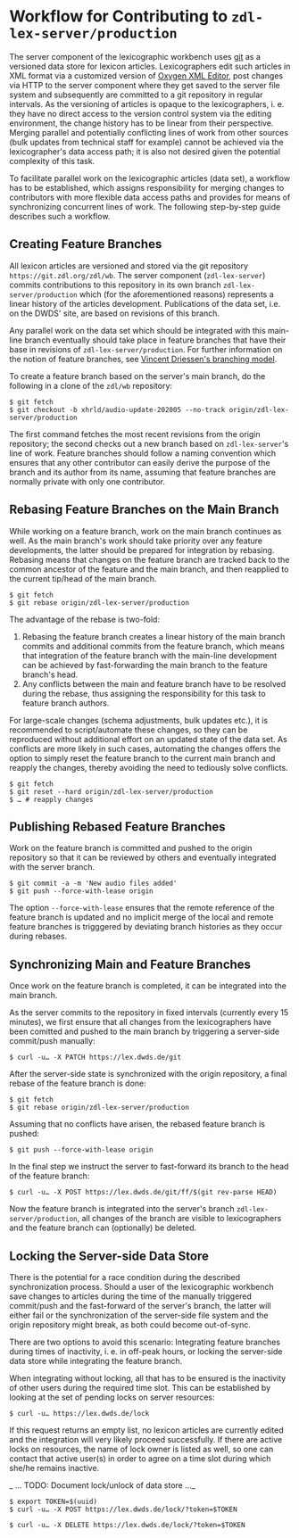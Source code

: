 # Workflow for Contributing to `zdl-lex-server/production`

The server component of the lexicographic workbench uses
[git](https://git-scm.com/) as a versioned data store for lexicon articles.
Lexicographers edit such articles in XML format via a customized version of
[Oxygen XML Editor](https://www.oxygenxml.com/), post changes via HTTP to the
server component where they get saved to the server file system and subsequently
are committed to a git repository in regular intervals. As the versioning of
articles is opaque to the lexicographers, i. e. they have no direct access to
the version control system via the editing environment, the change history has
to be linear from their perspective. Merging parallel and potentially
conflicting lines of work from other sources (bulk updates from technical staff
for example) cannot be achieved via the lexicographer's data access path; it is
also not desired given the potential complexity of this task.

To facilitate parallel work on the lexicographic articles (data set), a workflow
has to be established, which assigns responsibility for merging changes to
contributors with more flexible data access paths and provides for means of
synchronizing concurrent lines of work. The following step-by-step guide
describes such a workflow.

## Creating Feature Branches

All lexicon articles are versioned and stored via the git repository
`https://git.zdl.org/zdl/wb`. The server component (`zdl-lex-server`) commits
contributions to this repository in its own branch `zdl-lex-server/production`
which (for the aforementioned reasons) represents a linear history of the
articles development. Publications of the data set, i.e. on the DWDS' site, are
based on revisions of this branch.

Any parallel work on the data set which should be integrated with this main-line
branch eventually should take place in feature branches that have their base in
revisions of `zdl-lex-server/production`. For further information on the notion
of feature branches, see [Vincent Driessen's branching
model](https://nvie.com/posts/a-successful-git-branching-model/).

To create a feature branch based on the server's main branch, do the following
in a clone of the `zdl/wb` repository:

```plaintext
$ git fetch
$ git checkout -b xhrld/audio-update-202005 --no-track origin/zdl-lex-server/production
```

The first command fetches the most recent revisions from the origin repository;
the second checks out a new branch based on `zdl-lex-server`'s line of work.
Feature branches should follow a naming convention which ensures that any other
contributor can easily derive the purpose of the branch and its author from its
name, assuming that feature branches are normally private with only one
contributor.

## Rebasing Feature Branches on the Main Branch

While working on a feature branch, work on the main branch continues as well. As
the main branch's work should take priority over any feature developments, the
latter should be prepared for integration by rebasing. Rebasing means that
changes on the feature branch are tracked back to the common ancestor of the
feature and the main branch, and then reapplied to the current tip/head of the
main branch.

```plaintext
$ git fetch
$ git rebase origin/zdl-lex-server/production
```

The advantage of the rebase is two-fold:

1. Rebasing the feature branch creates a linear history of the main branch
   commits and additional commits from the feature branch, which means that
   integration of the feature branch with the main-line development can be
   achieved by fast-forwarding the main branch to the feature branch's head.
1. Any conflicts between the main and feature branch have to be resolved during
   the rebase, thus assigning the responsibility for this task to feature branch
   authors.
   
For large-scale changes (schema adjustments, bulk updates etc.), it is
recommended to script/automate these changes, so they can be reproduced without
additional effort on an updated state of the data set. As conflicts are more
likely in such cases, automating the changes offers the option to simply reset
the feature branch to the current main branch and reapply the changes, thereby
avoiding the need to tediously solve conflicts.

```plaintext
$ git fetch
$ git reset --hard origin/zdl-lex-server/production
$ … # reapply changes
```

## Publishing Rebased Feature Branches

Work on the feature branch is committed and pushed to the origin repository so
that it can be reviewed by others and eventually integrated with the server
branch.

```plaintext
$ git commit -a -m 'New audio files added'
$ git push --force-with-lease origin
```

The option `--force-with-lease` ensures that the remote reference of the feature
branch is updated and no implicit merge of the local and remote feature branches
is trigggered by deviating branch histories as they occur during rebases.

## Synchronizing Main and Feature Branches

Once work on the feature branch is completed, it can be integrated into the main
branch.

As the server commits to the repository in fixed intervals (currently every 15
minutes), we first ensure that all changes from the lexicographers have been
comitted and pushed to the main branch by triggering a server-side commit/push
manually:

```plaintext
$ curl -u… -X PATCH https://lex.dwds.de/git
```

After the server-side state is synchronized with the origin repository, a final
rebase of the feature branch is done:

```plaintext
$ git fetch
$ git rebase origin/zdl-lex-server/production
```

Assuming that no conflicts have arisen, the rebased feature branch is pushed:

```plaintext
$ git push --force-with-lease origin
```

In the final step we instruct the server to fast-forward its branch to the head of the feature branch:

```plaintext
$ curl -u… -X POST https://lex.dwds.de/git/ff/$(git rev-parse HEAD)
```

Now the feature branch is integrated into the server's branch
`zdl-lex-server/production`, all changes of the branch are visible to
lexicographers and the feature branch can (optionally) be deleted.

## Locking the Server-side Data Store

There is the potential for a race condition during the described synchronization
process. Should a user of the lexicographic workbench save changes to articles
during the time of the manually triggered commit/push and the fast-forward of
the server's branch, the latter will either fail or the synchronization of the
server-side file system and the origin repository might break, as both could
become out-of-sync.

There are two options to avoid this scenario: Integrating feature branches
during times of inactivity, i. e. in off-peak hours, or locking the server-side
data store while integrating the feature branch.

When integrating without locking, all that has to be ensured is the inactivity
of other users during the required time slot. This can be established by looking
at the set of pending locks on server resources:

```plaintext
$ curl -u… https://lex.dwds.de/lock
```

If this request returns an empty list, no lexicon articles are currently edited
and the integration will very likely proceed successfully. If there are active
locks on resources, the name of lock owner is listed as well, so one can contact
that active user(s) in order to agree on a time slot during which she/he remains
inactive.

_ … TODO: Document lock/unlock of data store …_

```plaintext
$ export TOKEN=$(uuid)
$ curl -u… -X POST https://lex.dwds.de/lock/?token=$TOKEN
```

```plaintext
$ curl -u… -X DELETE https://lex.dwds.de/lock/?token=$TOKEN
```


